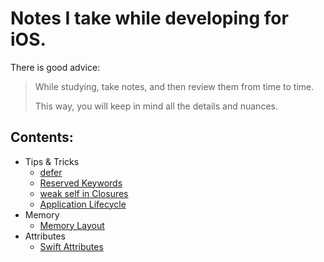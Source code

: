 # Notes I take while developing for iOS.

There is good advice:
> While studying, take notes, and then review them from time to time.
>
> This way, you will keep in mind all the details and nuances.

## __Contents__:

* Tips & Tricks
  * [defer](https://github.com/dsheikherev/ios-hardwork-dedication/blob/main/Tips%26Tricks/defer.md)
  * [Reserved Keywords](https://github.com/dsheikherev/ios-hardwork-dedication/blob/main/Tips%26Tricks/reservedKeywords.md)
  * [weak self in Closures](https://github.com/dsheikherev/ios-hardwork-dedication/blob/main/Tips%26Tricks/weakSelfClosure.md)
  * [Application Lifecycle](https://github.com/dsheikherev/ios-hardwork-dedication/blob/main/Tips%26Tricks/applicationLifeCycle.md)
* Memory
  * [Memory Layout](https://github.com/dsheikherev/ios-hardwork-dedication/blob/main/Memory/MemoryLayout.md)
* Attributes
  * [Swift Attributes](https://github.com/dsheikherev/ios-hardwork-dedication/blob/main/Attributes/Attributes.md)